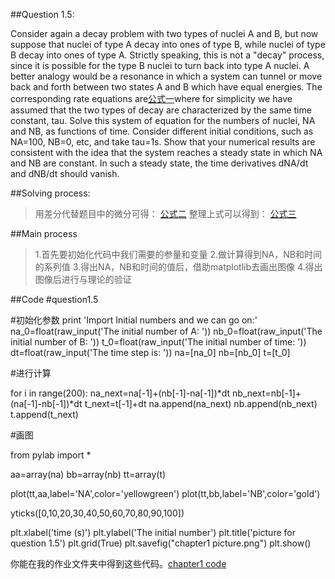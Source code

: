 ##Question 1.5:

Consider again a decay problem with two types of nuclei A and B, but now suppose that nuclei of type A decay into ones of type B, while nuclei of type B decay into ones of type A. Strictly speaking, this is not a "decay" process, since it is possible for the type B nuclei to turn back into type A nuclei. A better analogy would be a resonance in which a system can tunnel or move back and forth between two states A and B which have equal energies. The corresponding rate equations are[公式一](https://github.com/lzx78966/computationalphysics_N2013301510050/blob/master/Chapter1/1.png)where for simplicity we have assumed that the two types of decay are characterized by the same time constant, tau. Solve this system of equation for the numbers of nuclei, NA and NB, as functions of time. Consider different initial conditions, such as NA=100, NB=0, etc, and take tau=1s. Show that your numerical results are consistent with the idea that the system reaches a steady state in which NA and NB are constant. In such a steady state, the time derivatives dNA/dt and dNB/dt should vanish.

##Solving process:

>用差分代替题目中的微分可得：
>[公式二](https://github.com/lzx78966/computationalphysics_N2013301510050/blob/master/Chapter1/2.png)
>整理上式可以得到：
>[公式三](https://github.com/lzx78966/computationalphysics_N2013301510050/blob/master/Chapter1/3.png)

##Main process

>1.首先要初始化代码中我们需要的参量和变量
>2.做计算得到NA，NB和时间的系列值
>3.得出NA，NB和时间的值后，借助matplotlib去画出图像
>4.得出图像后进行与理论的验证

##Code
 #question1.5

 #初始化参数
 print 'Import Initial numbers and we can go on:'
 na_0=float(raw_input('The initial number of A: '))
 nb_0=float(raw_input('The initial number of B: '))
 t_0=float(raw_input('The initial number of time: '))
 dt=float(raw_input('The time step is: '))
 na=[na_0]
 nb=[nb_0]
 t=[t_0]

 #进行计算

 for i in range(200):
     na_next=na[-1]+(nb[-1]-na[-1])*dt
     nb_next=nb[-1]+(na[-1]-nb[-1])*dt
     t_next=t[-1]+dt
     na.append(na_next)
     nb.append(nb_next)
     t.append(t_next)

 #画图

 from pylab import *


 aa=array(na)
 bb=array(nb)
 tt=array(t)

 plot(tt,aa,label='NA',color='yellowgreen')
 plot(tt,bb,label='NB',color='gold')

 yticks([0,10,20,30,40,50,60,70,80,90,100])

 plt.xlabel('time (s)')
 plt.ylabel('The initial number')
 plt.title('picture for question 1.5')
 plt.grid(True)
 plt.savefig("chapter1 picture.png")
 plt.show()

你能在我的作业文件夹中得到这些代码。[chapter1 code](https://github.com/lzx78966/computationalphysics_N2013301510050/blob/master/Chapter1/chapter1.py)

